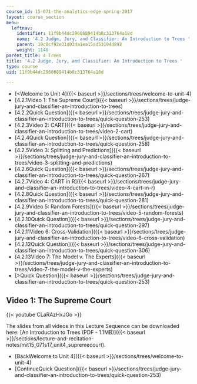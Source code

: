 ```yaml
---
course_id: 15-071-the-analytics-edge-spring-2017
layout: course_section
menu:
  leftnav:
    identifier: 11f9b44dc2960689414b8c313764a18d
    name: '4.2 Judge, Jury, and Classifier: An Introduction to Trees '
    parent: 19c8cf92e31d034a1ea15ad53194d892
    weight: 1140
parent_title: 4 Trees
title: '4.2 Judge, Jury, and Classifier: An Introduction to Trees '
type: course
uid: 11f9b44dc2960689414b8c313764a18d

---
```


*   [<Welcome to Unit 4]({{< baseurl >}}/sections/trees/welcome-to-unit-4)
*   [4.2.1Video 1: The Supreme Court]({{< baseurl >}}/sections/trees/judge-jury-and-classifier-an-introduction-to-trees)
*   [4.2.2Quick Question]({{< baseurl >}}/sections/trees/judge-jury-and-classifier-an-introduction-to-trees/quick-question-253)
*   [4.2.3Video 2: CART]({{< baseurl >}}/sections/trees/judge-jury-and-classifier-an-introduction-to-trees/video-2-cart)
*   [4.2.4Quick Question]({{< baseurl >}}/sections/trees/judge-jury-and-classifier-an-introduction-to-trees/quick-question-258)
*   [4.2.5Video 3: Splitting and Predictions]({{< baseurl >}}/sections/trees/judge-jury-and-classifier-an-introduction-to-trees/video-3-splitting-and-predictions)
*   [4.2.6Quick Question]({{< baseurl >}}/sections/trees/judge-jury-and-classifier-an-introduction-to-trees/quick-question-267)
*   [4.2.7Video 4: CART in R]({{< baseurl >}}/sections/trees/judge-jury-and-classifier-an-introduction-to-trees/video-4-cart-in-r)
*   [4.2.8Quick Question]({{< baseurl >}}/sections/trees/judge-jury-and-classifier-an-introduction-to-trees/quick-question-281)
*   [4.2.9Video 5: Random Forests]({{< baseurl >}}/sections/trees/judge-jury-and-classifier-an-introduction-to-trees/video-5-random-forests)
*   [4.2.10Quick Question]({{< baseurl >}}/sections/trees/judge-jury-and-classifier-an-introduction-to-trees/quick-question-297)
*   [4.2.11Video 6: Cross-Validation]({{< baseurl >}}/sections/trees/judge-jury-and-classifier-an-introduction-to-trees/video-6-cross-validation)
*   [4.2.12Quick Question]({{< baseurl >}}/sections/trees/judge-jury-and-classifier-an-introduction-to-trees/quick-question-306)
*   [4.2.13Video 7: The Model v. The Experts]({{< baseurl >}}/sections/trees/judge-jury-and-classifier-an-introduction-to-trees/video-7-the-model-v-the-experts)
*   [\>Quick Question]({{< baseurl >}}/sections/trees/judge-jury-and-classifier-an-introduction-to-trees/quick-question-253)

Video 1: The Supreme Court
--------------------------

{{< youtube CLaRAzHxJGo >}}

The slides from all videos in this Lecture Sequence can be downloaded here: [An Introduction to Trees (PDF - 1.1MB)]({{< baseurl >}}/sections/lecture-and-recitation-notes/mit15_071s17_unit4_supremecourt).

*   [BackWelcome to Unit 4]({{< baseurl >}}/sections/trees/welcome-to-unit-4)
*   [ContinueQuick Question]({{< baseurl >}}/sections/trees/judge-jury-and-classifier-an-introduction-to-trees/quick-question-253)